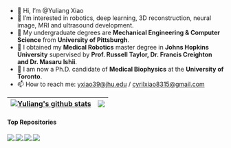 - 👋 Hi, I’m @Yuliang Xiao
- 👀 I’m interested in robotics, deep learning, 3D reconstruction, neural image, MRI and ultrasound development.
- 💞️ My undergraduate degrees are **Mechanical Engineering & Computer Science** from **University of Pittsburgh**.
- 💞️ I obtained my **Medical Robotics** master degree in **Johns Hopkins University** supervised by **Prof. Russell Taylor, Dr. Francis Creighton and Dr. Masaru Ishii**.
- 🌱 I am now a Ph.D. candidate of **Medical Biophysics** at the **University of Toronto**.
- 📫 How to reach me: yxiao39@jhu.edu / cyrilxiao8315@gmail.com

| <a href="https://github.com/mikami520/github-readme-stats"><img align="center" src="https://github-readme-stats.vercel.app/api?username=mikami520&show_icons=true&count_private=true&include_all_commits=true&theme=synthwave&hide_border=true&locale=en&PAT_1" alt="Yuliang's github stats" /></a> | <a href="https://github.com/mikami520/github-readme-stats"><img align="center" src="https://github-readme-stats.vercel.app/api/top-langs/?username=mikami520&count_private=true&layout=donut&theme=synthwave&hide_border=true&langs_count=5&locale=en&PAT_1" /></a> |
| ------------- | ------------- |
#### Top Repositories
<a href="https://github.com/mikami520/nnUNet">
  <img align="center" src="https://github-readme-stats-git-masterrstaa-rickstaa.vercel.app/api/pin/?username=mikami520&repo=nnUNet&theme=synthwave&show_owner=true" />
</a>
<a href="https://github.com/mikami520/MONAI">
  <img align="center" src="https://github-readme-stats-git-masterrstaa-rickstaa.vercel.app/api/pin/?username=mikami520&repo=MONAI&theme=synthwave&show_owner=true" />
</a>
<a href="https://github.com/mikami520/guided-diffusion">
  <img align="center" src="https://github-readme-stats-git-masterrstaa-rickstaa.vercel.app/api/pin/?username=mikami520&repo=guided-diffusion&theme=synthwave&show_owner=true" />
</a>
<a href="https://github.com/mikami520/DALL-E">
  <img align="center" src="https://github-readme-stats-git-masterrstaa-rickstaa.vercel.app/api/pin/?username=mikami520&repo=DALL-E&theme=synthwave&show_owner=true" />
</a>

